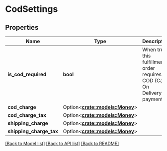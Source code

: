 # CodSettings

## Properties

Name | Type | Description | Notes
------------ | ------------- | ------------- | -------------
**is_cod_required** | **bool** | When true, this fulfillment order requires a COD (Cash On Delivery) payment. | 
**cod_charge** | Option<[**crate::models::Money**](Money.md)> |  | [optional]
**cod_charge_tax** | Option<[**crate::models::Money**](Money.md)> |  | [optional]
**shipping_charge** | Option<[**crate::models::Money**](Money.md)> |  | [optional]
**shipping_charge_tax** | Option<[**crate::models::Money**](Money.md)> |  | [optional]

[[Back to Model list]](../README.md#documentation-for-models) [[Back to API list]](../README.md#documentation-for-api-endpoints) [[Back to README]](../README.md)


